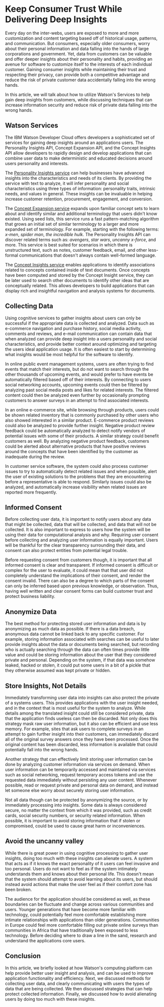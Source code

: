 Keep Consumer Trust While Delivering Deep Insights
=========================

Every day on the inter-webs, users are exposed to more and more customization and content targeting based off of historical usage, patterns, and communication. But consumers, especially older consumers, worry about their personal information and data falling into the hands of large corporations and government.  Yet, data from customers can be valuable and offer deeper insights about their personality and habits, providing an avenue for software to customize itself to the interests of each individual customer. Gaining consumer insights while maintaining their trust and respecting their privacy, can provide both a competitive advantage and reduce the risk of private customer data accidentally falling into the wrong hands.

In this article, we will talk about how to utilize Watson's Services to help gain deep insights from customers, while discussing techniques that can increase information security and reduce risk of private data falling into the wrong hands.

## Watson Services
The IBM Watson Developer Cloud offers developers a sophisticated set of services for gaining deep insights around an applications users. The Personality Insights API, Concept Expansion API, and the Concept Insights API allow developers to rapidly design and develop applications that can combine user data to make deterministic and educated decisions around  users personality and interests.

The [Personality Insights service](https://www.ibm.com/smarterplanet/us/en/ibmwatson/developercloud/personality-insights.html) can help businesses have advanced insights into the characteristics and needs of its clients. By providing the service with text to analyze, it will infer personality and social characteristics using three types of information: personality traits, intrinsic needs, and values in general. These insights can be invaluable in helping increase customer retention, procurement, engagement, and conversion.

The [Concept Expansion service](https://www.ibm.com/smarterplanet/us/en/ibmwatson/developercloud/concept-expansion.html) expands upon familiar concept sets to learn about and identify similar and additional terminology that users didn't know existed. Using seed lists, this service runs a fast pattern-matching algorithm that  grows an initial set of similar terminology to a larger and more expanded set of terminology. For example, starting with the following terms: *x-men*, *spider man*, *the incredible hulk*. The Personality Insights API can discover related terms such as: *avengers*, *star wars*, *uncanny x-force*, and more. This service is best suited for scenarios in which there is unstructured text, such as notes, customer feedback, email, and other less-formal communications that doesn't always contain well-formed language.

The [Concept Insights service](https://www.ibm.com/smarterplanet/us/en/ibmwatson/developercloud/concept-insights.html) enables applications to identify associations related to concepts contained inside of text documents. Once concepts have been computed and stored by the Concept Insight service, they can be later used to search other documents to identify other ideas that are conceptually related. This allows developers to build applications that can display rich and insightful navigation and analysis systems for documents.

## Collecting Data
Using cognitive services to gather insights about users can only be successful if the appropriate data is collected and analyzed. Data such as e-commerce navigation and purchase history, social media activity, comments and reviews, and e-mail communication can contain data that when analyzed can provide deep insight into a users personality and social characteristics, and provide better context around optimizing and targeting the users ideal application usage. It is often easiest to start by determining what insights would be most helpful for the software to identify.

In online public event management systems, users are often trying to find events that match their interests, but do not want to search through the other thousands of upcoming events, and would prefer to have events be automatically filtered based off of their interests. By connecting to users social networking accounts, upcoming events could then be filtered by analyzing past social media posts and likes for related interests. The filtered content could then be analyzed even further by occasionally prompting customers to answer surveys in an attempt to find associated interests.

In an online e-commerce site, while browsing through products, users could be shown related inventory that is commonly purchased by other users who also showed interested in a similar product. E-commerce product reviews could also be analyzed to provide further insight. Negative product review feedback could be automatically analyzed to detect notify vendors of potential issues with some of their products. A similar strategy could benefit customers as well. By analyzing negative product feedback, customers could be alerted about alternative products that have positive reviews around the concepts that have been identified by the customer as inadequate during the review.

In customer service software, the system could also process customer issues to try to automatically detect related issues and when possible, alert the user of existing solutions to the problems that they are encountering before a representative is able to respond. Similarly issues could also be analyzed, and automatically increase visibility when related issues are reported more frequently.

## Informed Consent
Before collecting user data, it is important to notify users about any data that might be collected, data that will be collected, and data that will not be collected. It is also important to express to users how the system will be using their data for computational analysis and why. Requiring user consent before collecting and analyzing user information is equally important. Users will be thankful for the clear transparency surrounding their data, and consent can also protect entities from potential legal trouble.

Before requesting consent from customers though, it is important that all informed consent is clear and transparent. If informed consent is difficult or complex for the user to evaluate, it could mean that that user did not completely understand the implications of their consent, and render the consent invalid. There can also be a degree to which parts of the consent can only be inferred based upon previous knowledge, or observation. Thus, having well written and clear consent forms can build customer trust and protect business liability.

## Anonymize Data
The best method for protecting stored user  information and data is by anonymizing as much data as possible. If there is a data breach, anonymous data cannot be linked back to any specific customer. For example, storing information associated with searches can be useful to later provide insights about the data or documents being searched, but recording who is actually searching through the data can often times provide little value and could be storing information about the user that they considered private and personal. Depending on the system, if that data was somehow leaked, hacked or stolen, it could put some users in a bit of a pickle that they otherwise assumed was kept private or hidden.

## Store Insights, Not Details
Immediately transforming user data into insights can also protect the private of a systems users. This provides applications with the user insight needed, and in the context that is most useful for the system to analyze. While details among the translated insight could still be considered private, data that the application finds useless can then be discarded. Not only does this strategy mask raw user information, but it also can be efficient and use less memory. For example, sites that ask users to complete surveys in an attempt to gain further insight into their customers, can immediately discard all of the original survey answers once they have been processed. Once the original content has been discarded, less information is available that could potentially fall into the wrong hands.

Another strategy that can effectively limit storing user information can be done by analyzing customer information via services on demand. When user information can be temporarily accessed and maintained via services such as social networking, request temporary access tokens and use the requested data immediately without persisting any user content. Whenever possible, read or request private and personal data on demand, and instead let someone else worry about securely storing user information.

Not all data though can be protected by anonymizing the source, or by immediately processing into insights. Some data is always considered secure, no matter the context from which it was provided, such as credit cards, social security numbers, or security related information. When possible, it is important to avoid storing information that if stolen or compromised, could be used to cause great harm or inconveniences.

## Avoid the uncanny valley
While there is great power in using cognitive processing to gather user insights, doing too much with these insights can alienate users. A system that acts as if it knows the exact personality of it users can feel invasive and too personal. Users do not want to feel as if the system intimately understands them and knows about their personal life. This doesn't mean that the system should attempt to avoid learning about its users, but should instead avoid actions that make the user feel as if their comfort zone has been broken.

The audience for the application should be considered as well, as these boundaries can be fluctuate and change across various communities and users. Younger generations that have become more familiar with technology, could potentially feel more comfortable establishing more intimate relationships with applications than older generations. Communities in Europe could feel more comfortable filling out private online surveys than communities in Africa that have traditionally been exposed to less technology. Before deciding where to draw a line in the sand, research and understand the applications core users.

## Conclusion
In this article, we briefly looked at how Watson's computing platform can help provide better user insight and analysis, and can be used to improve application functionality and efficiency. Next, we discussed methods for collecting user data, and clearly communicating with users the types of data that are being collected. We then discussed strategies that can help protect collected information. Finally, we discussed how to avoid alienating users by doing too much with these insights.